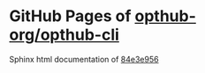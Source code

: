 GitHub Pages of [opthub-org/opthub-cli](https://github.com/opthub-org/opthub-cli.git)
===
Sphinx html documentation of [84e3e956](https://github.com/opthub-org/opthub-cli/tree/84e3e95666cdfed0d76b401ab305f835d31b2be3)
